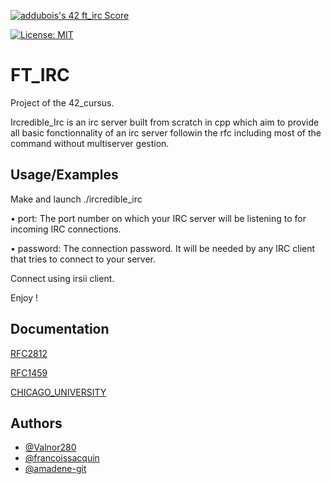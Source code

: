 

[![addubois's 42 ft_irc Score](https://badge42.vercel.app/api/v2/cl4pg0oun004409kx3yb93gtp/project/2532327)](https://github.com/JaeSeoKim/badge42)

[![License: MIT](https://img.shields.io/badge/License-MIT-yellow.svg)](https://opensource.org/licenses/MIT)
# FT_IRC

Project of the 42_cursus.

Ircredible_Irc is an irc server built from scratch in cpp which aim to provide all basic fonctionnality of an irc server followin the rfc including most of the command without multiserver gestion.





## Usage/Examples

Make and launch ./ircredible_irc <port> <password>

• port: The port number on which your IRC server will be listening to for incoming
IRC connections.

• password: The connection password. It will be needed by any IRC client that tries
to connect to your server.

Connect using irsii client.

Enjoy !


## Documentation

[RFC2812](https://datatracker.ietf.org/doc/html/rfc2812)

[RFC1459](https://datatracker.ietf.org/doc/html/rfc1459)

[CHICAGO_UNIVERSITY](http://chi.cs.uchicago.edu/chirc/irc.html)
## Authors

- [@Valnor280](https://github.com/Valnor280)
- [@francoissacquin](https://github.com/francoissacquin)
- [@amadene-git](https://github.com/amadene-git)

